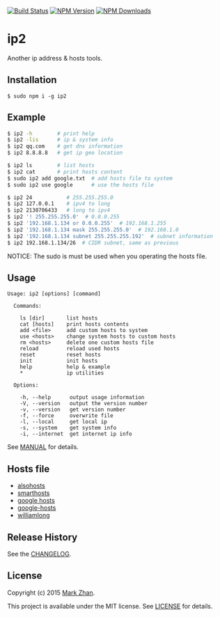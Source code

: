 [![Build Status](https://api.travis-ci.org/markzhan/ip2.svg)](http://travis-ci.org/markzhan/ip2)
[![NPM Version](http://img.shields.io/npm/v/ip2.svg?style=flat)](https://www.npmjs.org/package/ip2)
[![NPM Downloads](https://img.shields.io/npm/dm/ip2.svg?style=flat)](https://www.npmjs.org/package/ip2)


# ip2

Another ip address & hosts tools.

## Installation
```
$ sudo npm i -g ip2
```

## Example
```sh
$ ip2 -h        # print help
$ ip2 -lis      # ip & system info
$ ip2 qq.com    # get dns information
$ ip2 8.8.8.8   # get ip geo location

$ ip2 ls        # list hosts
$ ip2 cat       # print hosts content
$ sudo ip2 add google.txt  # add hosts file to system
$ sudo ip2 use google      # use the hosts file

$ ip2 24           # 255.255.255.0
$ ip2 127.0.0.1    # ipv4 to long
$ ip2 2130706433   # long to ipv4
$ ip2 '! 255.255.255.0'  # 0.0.0.255
$ ip2 '192.168.1.134 or 0.0.0.255'  # 192.168.1.255
$ ip2 '192.168.1.134 mask 255.255.255.0'  # 192.168.1.0
$ ip2 '192.168.1.134 subnet 255.255.255.192'  # subnet information
$ ip2 192.168.1.134/26  # CIDR subnet, same as previous
```
NOTICE: The sudo is must be used when you operating the hosts file.

## Usage
```
Usage: ip2 [options] [command]

  Commands:

    ls [dir]       list hosts
    cat [hosts]    print hosts contents
    add <file>     add custom hosts to system
    use <hosts>    change system hosts to custom hosts
    rm <hosts>     delete one custom hosts file
    reload         reload used hosts
    reset          reset hosts
    init           init hosts
    help           help & example
    *              ip utilities

  Options:

    -h, --help      output usage information
    -V, --version   output the version number
    -v, --version   get version number
    -f, --force     overwrite file
    -l, --local     get local ip
    -s, --system    get system info
    -i, --internet  get internet ip info
```
See [MANUAL](https://github.com/markzhan/ip2/blob/master/doc/MANUAL.md) for details.

## Hosts file

* [alsohosts](https://github.com/alsotang/alsohosts)
* [smarthosts](https://code.google.com/p/smarthosts/)
* [google hosts](http://code.google.com/p/googlehosts/)
* [google-hosts](https://github.com/txthinking/google-hosts)
* [williamlong](http://www.williamlong.info/archives/3983.html)

## Release History
See the [CHANGELOG](https://github.com/markzhan/ip2/blob/master/doc/CHANGELOG.md).

## License

Copyright (c) 2015 [Mark Zhan](http://markzhan.com).

This project is available under the MIT license. See [LICENSE](https://github.com/markzhan/ip2/blob/master/LICENSE) for details.
